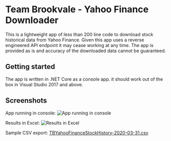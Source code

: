 # Team Brookvale - Yahoo Finance Downloader
This is a lightweight app of less than 200 line code to download stock historical data from Yahoo Finance. Given this app uses a reverse engineered API endpoint it may cease working at any time. The app is provided as is and accuracy of the downloaded data cannot be guaranteed.

## Getting started
The app is written in .NET Core as a console app. it should work out of the box in Visual Studio 2017 and above.

## Screenshots
App running in console:
![App running in console](../blob/master/Samples/TBYahooFinanceDownloaderConsoleApp01.png)

Results in Excel:
![Results in Excel](../blob/master/Samples/TBYahooFinanceDownloaderExcel01.png)

Sample CSV export: [TBYahooFinanceStockHistory-2020-03-31.csv](../blob/master/Samples/TBYahooFinanceStockHistory-2020-03-31.csv)